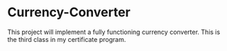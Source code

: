 # Currency-Converter
This project will implement a fully functioning currency converter. This is the third class in my certificate program.
